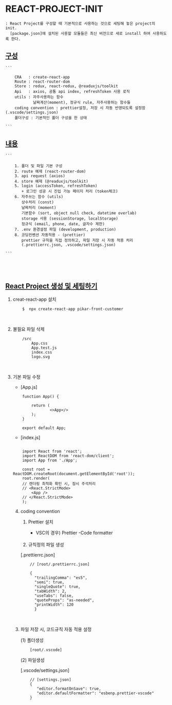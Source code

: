 # REACT-PROJECT-INIT

    : React Project를 구성할 때 기본적으로 사용하는 것으로 세팅해 놓은 project의 init.
      [package.json]에 설치된 사용할 모듈들은 최신 버전으로 새로 install 하여 사용하도록 한다.

## [구성]()

    ```

        CRA   : create-react-app
        Route : react-router-dom
        Store : redux, react-redux, @readuxjs/toolkit
        Api   : axios, 공통 api index, refreshToken 사용 로직
        utils : 자주사용하는 함수
                날짜계산(moment), 정규식 rule, 자주사용하는 함수들
        coding convention : prettier설정, 저장 시 자동 반영되도록 설정함(.vscode/settings.json)
        폴더구성 : 기본적인 폴더 구성을 한 상태

    ```

## [내용]()

    ```

        1. 폴더 및 파일 기본 구성
        2. route 예제 (react-router-dom)
        3. api request (axios)
        4. store 예제 (@readuxjs/toolkit)
        5. login (accessToken, refreshToken)
           + 로그인 성공 시 진입 가능 페이지 처리 (token체크)
        6. 자주쓰는 함수 (utils)
           상수처리 (const)
           날짜처리 (moment)
           기본함수 (sort, object null check, datetime overlab)
           storage 사용 (sessionStorage, localStorage)
           정규식 (email, phone, date, 글자수 제한)
        7. .env 환경설정 파일 (development, production)
        8. 코딩컨벤션 자동적용 - (prettier)
           prettier 규칙을 직접 정의하고, 파일 저장 시 자동 적용 처리
           (.prettierrc.json, .vscode/settings.json)

    ```

<br/><br/>

## [React Project 생성 및 세팅하기]()

1. creat-react-app 설치
   ```
       $  npx create-react-app pikar-front-customer
   ```

<br/>

2. 불필요 파일 삭제 <br/>

   ```
       /src
           App.css
           App.test.js
           index.css
           logo.svg
   ```

<br/>

3.  기본 파일 수정 <br/>

    - [App.js] <br/>

    ```
        function App() {

            return (
                    <>App</>
            );
        }

        export default App;

    ```

    - [index.js] <br/>

    ```

        import React from 'react';
        import ReactDOM from 'react-dom/client';
        import App from './App';

        const root = ReactDOM.createRoot(document.getElementById('root'));
        root.render(
        // 렌더링 최적화 확인 시, 잠시 주석처리
        // <React.StrictMode>
            <App />
        // </React.StrictMode>
        );

    ```

    4. coding convention <br/>

       1. Prettier 설치

          - VSC의 경우)
            Prettier -Code formatter

         <br/>

       2. 규칙정의 파일 생성 <br/>

       [.prettierrc.json]

       ```
           // [root/.prettierrc.json]

           {
             "trailingComma": "es5",
             "semi": true,
             "singleQuote": true,
             "tabWidth": 2,
             "useTabs": false,
             "quoteProps": "as-needed",
             "printWidth": 120
             }

       ```

     <br/>

    3. 파일 저장 시, 코드규칙 자동 적용 설정 <br/>

       (1) 폴더생성 <br/>

       ```
           [root/.vscode]
       ```

       (2) 파일생성 <br/>

       [.vscode/settings.json]

       ```
           // [settings.json]
           {
              "editor.formatOnSave": true,
              "editor.defaultFormatter": "esbenp.prettier-vscode"
           }

       ```
